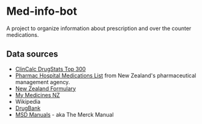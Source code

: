 # Med-info-bot

A project to organize information about prescription and over the counter medications.

## Data sources

- [ClinCalc DrugStats Top 300][1]
- [Pharmac Hospital Medications List][2] from New Zealand's pharmaceutical management agency.
- [New Zealand Formulary][4]
- [My Medicines NZ][5]
- Wikipedia
- [DrugBank][3]
- [MSD Manuals][6] - aka The Merck Manual


[1]: https://clincalc.com/DrugStats/Top300Drugs.aspx
[2]: https://schedule.pharmac.govt.nz/pub/HML/archive/
[3]: https://go.drugbank.com/
[4]: https://nzformulary.org/
[5]: https://www.mymedicines.nz/
[6]: https://www.msdmanuals.com/
